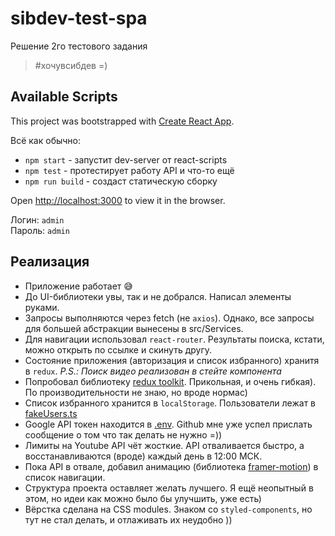 # sibdev-test-spa

Решение 2го тестового задания

> #хочувсибдев =)

## Available Scripts

This project was bootstrapped with [Create React App](https://github.com/facebook/create-react-app).

Всё как обычно:

- `npm start` - запустит dev-server от react-scripts
- `npm test` - протестирует работу API и что-то ещё
- `npm run build` - создаст статическую сборку

Open [http://localhost:3000](http://localhost:3000) to view it in the browser.

Логин: `admin`  
Пароль: `admin`

## Реализация

- Приложение работает 😅
- До UI-библиотеки увы, так и не добрался. Написал элементы руками. 
- Запросы выполняются через fetch (не `axios`). Однако, все запросы для большей абстракции вынесены в src/Services.
- Для навигации использовал `react-router`. Результаты поиска, кстати, можно открыть по ссылке и скинуть другу.
- Состояние приложения (авторизация и список избранного) хранитя в `redux`. *P.S.: Поиск видео реализован в стейте компонента*
- Попробовал библиотеку [redux toolkit](https://redux-toolkit.js.org/). Прикольная, и очень гибкая). По производительности не знаю, но вроде нормас)
- Список избранного хранится в `localStorage`. Пользователи лежат в [fakeUsers.ts](https://github.com/hackey9/sibdev-test-spa/blob/main/src/Services/BackendAPI/fakeUsers.ts)
- Google API токен находится в [.env](https://github.com/hackey9/sibdev-test-spa/blob/main/.env). Github мне уже успел прислать сообщение о том что так делать не нужно =))
- Лимиты на Youtube API чёт жосткие. API отваливается быстро, а восстанавливаются (вроде) каждый день в 12:00 МСК.
- Пока API в отвале, добавил анимацию (библиотека [framer-motion](https://www.framer.com/motion/)) в список навигации.
- Структура проекта оставляет желать лучшего. Я ещё неопытный в этом, но идеи как можно было бы улучшить, уже есть)
- Вёрстка сделана на CSS modules. Знаком со `styled-components`, но тут не стал делать, и отлаживать их неудобно ))
